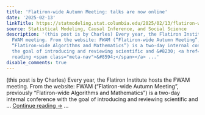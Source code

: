 ```yaml
---
title: 'Flatiron-wide Autumn Meeting: talks are now online'
date: '2025-02-13'
linkTitle: https://statmodeling.stat.columbia.edu/2025/02/13/flatiron-wide-autumn-meeting-talks-are-now-online/
source: Statistical Modeling, Causal Inference, and Social Science
description: '(this post is by Charles) Every year, the Flatiron Institute hosts the
  FWAM meeting. From the website: FWAM (“Flatiron-wide Autumn Meeting”, previously
  “Flatiron-wide Algorithms and Mathematics”) is a two-day internal conference with
  the goal of introducing and reviewing scientific and &#8230; <a href="https://statmodeling.stat.columbia.edu/2025/02/13/flatiron-wide-autumn-meeting-talks-are-now-online/">Continue
  reading <span class="meta-nav">&#8594;</span></a> ...'
disable_comments: true
---
```

(this post is by Charles) Every year, the Flatiron Institute hosts the FWAM meeting. From the website: FWAM (“Flatiron-wide Autumn Meeting”, previously “Flatiron-wide Algorithms and Mathematics”) is a two-day internal conference with the goal of introducing and reviewing scientific and &#8230; <a href="https://statmodeling.stat.columbia.edu/2025/02/13/flatiron-wide-autumn-meeting-talks-are-now-online/">Continue reading <span class="meta-nav">&#8594;</span></a> ...